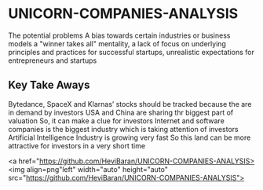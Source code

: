 # UNICORN-COMPANIES-ANALYSIS


The potential problems 
A bias towards certain industries or business models
 a "winner takes all" mentality, 
a lack of focus on underlying principles and practices for successful startups,
unrealistic expectations for entrepreneurs and startups




## Key Take Aways

Bytedance, SpaceX and Klarnas’ stocks should be tracked because the are in demand by investors
USA and China are sharing thr biggest part of valuation So, it can make a clue for investors 
Internet and software companies is the biggest industry which is taking attention of investors
Artificial Intelligence Industry is growing very fast So this land can be more attractive for investors in a very short time



<a href="https://github.com/HeviBaran/UNICORN-COMPANIES-ANALYSIS><img align=png"left" width="auto" height="auto" src="https://github.com/HeviBaran/UNICORN-COMPANIES-ANALYSIS"></a>
